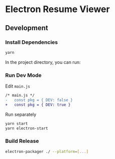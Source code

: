# Electron Resume Viewer

## Development

### Install Dependencies
```bash
yarn
```
In the project directory, you can run:

### Run Dev Mode
Edit `main.js`
```diff
/* main.js */
-   const pkg = { DEV: false }
+   const pkg = { DEV: true }
```
Run separately
```bash
yarn start
yarn electron-start
```

### Build Release
```bash
electron-packager ./ --platform=[...]
```
